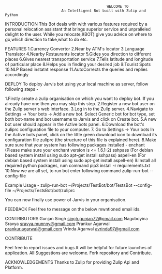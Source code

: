 

                                                   WELCOME TO  
                              An Intelligent Bot built with Zulip and Python
                              
INTRODUCTION
This Bot deals with with various features required by a personal relocation assistant that brings superior service and unpralleled delight to the user.
While you relocate,I(BOT) give you advice on where to go,which direction to take,what to do etc.

FEATURES
1.Currency Convertor
2.Near by ATM's locator
3.Language Translator
4.Nearby Restaurants locator
5.Gides you direction to different places
6.Gives nearest transportation service
7.Tells latitude and longitude of particular place
8.Helps you in finding your desired job
9.Tourist Spots
10.NLP Based instatnt response
11.AutoCorrects the queries and replies accordingly

DEPLOY
To deploy Jarvis bot using your local machine as server, follow following steps -

 1.Firstly create a zulip organisation on which you want to deploy bot. If you already have one then you may skip this step.
 2.Register a new bot user on the Zulip server's web interface.
 3.Log in to the Zulip server.
 4.Navigate to Settings -> Your bots -> Add a new bot. Select Generic bot for bot type, set both bot-name and bot username to Jarvis and click on Create bot.
 5.A new bot user should appear in the Active bots panel.
 6.Download the bot's zuliprc configuration file to your computer.
 7. Go to Settings -> Your bots
    In the Active bots panel, click on the little green download icon to download its configuration file zuliprc (the structure of this file is explained here).
 8.Make sure sure that your system has following packages installed -
    enchant (Please make sure your enchant version is <= 1.6.1-2)
    sshpass (For debian based system install using sudo apt-get install sshpass)
    aspell-en (For debian based system install using sudo apt-get install aspell-en)
 9.Install all required python packages, rum command pip3 install -r requirements.txt
 10.Now we are all set, to run bot enter following command zulip-run-bot <absolute path to jarvisBot.py file > --config-file <absolute path to downloaded zuliprc file>

Example Usage - zulip-run-bot ~/Projects/TestBot/bot/TestsBot --config-file ~/Projects/TestsBot/bot/zuliprc

  You can now finally use power of Jarvis in your organisation.

FEEDBACK
Feel free to message on the below mwntioned email ids.

CONTRIBUTORS
Gunjan Singh         singh.gunjan72@gmail.com
Naguboyina Sravya    sravya.munnny@gmail.com
Prankur Agarwal      prankur.agarwal@gmail.com
Vrinda Agarwal       avrinda97@gmail.com

CONTRIBUTE

Feel free to report issues and bugs.It will be helpful for future launches of application.
All Suggestions are welcome.
Fork repository and Contribute.

ACKNOWLEDGEMENTS
Thanks to Zulip for providing Zulip Api and Platform.
